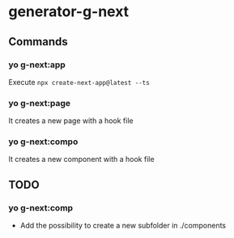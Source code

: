 # generator-g-next

## Commands

### yo g-next:app

Execute `npx create-next-app@latest --ts`

### yo g-next:page

It creates a new page with a hook file

### yo g-next:compo

It creates a new component with a hook file

## TODO

### yo g-next:comp

- Add the possibility to create a new subfolder in ./components
